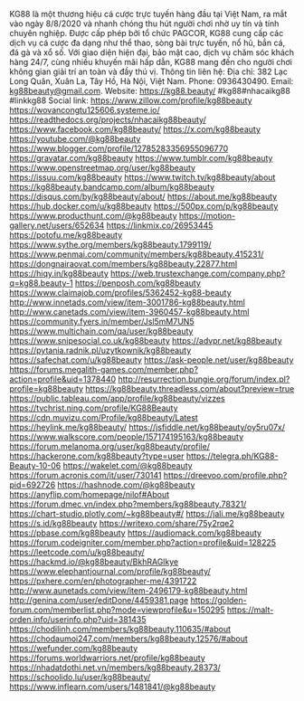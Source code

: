 KG88 là một thương hiệu cá cược trực tuyến hàng đầu tại Việt Nam, ra mắt vào ngày 8/8/2020 và nhanh chóng thu hút người chơi nhờ uy tín và tính chuyên nghiệp. Được cấp phép bởi tổ chức PAGCOR, KG88 cung cấp các dịch vụ cá cược đa dạng như thể thao, sòng bài trực tuyến, nổ hũ, bắn cá, đá gà và xổ số.
Với giao diện hiện đại, bảo mật cao, dịch vụ chăm sóc khách hàng 24/7, cùng nhiều khuyến mãi hấp dẫn, KG88 mang đến cho người chơi không gian giải trí an toàn và đầy thú vị.
Thông tin liên hệ:
Địa chỉ: 382 Lạc Long Quân, Xuân La, Tây Hồ, Hà Nội, Việt Nam.
Phone: 0936430490.
Email: kg88beauty@gmail.com.
Website: https://kg88.beauty/
#kg88#nhacaikg88 #linkkg88
Social link:
https://www.zillow.com/profile/kg88beauty
https://wovancongtu125606.systeme.io/
https://readthedocs.org/projects/nhacaikg88beauty/
https://www.facebook.com/kg88beauty/
https://x.com/kg88beauty
https://youtube.com/@kg88beauty
https://www.blogger.com/profile/12785283356955096770
https://gravatar.com/kg88beauty
https://www.tumblr.com/kg88beauty
https://www.openstreetmap.org/user/kg88beauty
https://issuu.com/kg88beauty
https://www.twitch.tv/kg88beauty/about
https://kg88beauty.bandcamp.com/album/kg88beauty
https://disqus.com/by/kg88beauty/about/
https://about.me/kg88beauty
https://hub.docker.com/u/kg88beauty
https://500px.com/p/kg88beauty
https://www.producthunt.com/@kg88beauty
https://motion-gallery.net/users/652634
https://linkmix.co/26953445
https://potofu.me/kg88beauty
https://www.sythe.org/members/kg88beauty.1799119/
https://www.penmai.com/community/members/kg88beauty.415231/
https://dongnairaovat.com/members/kg88beauty.22877.html
https://hiqy.in/kg88beauty
https://web.trustexchange.com/company.php?q=kg88.beauty-1
https://penposh.com/kg88beauty
https://www.claimajob.com/profiles/5362452-kg88-beauty
http://www.innetads.com/view/item-3001786-kg88beauty.html
http://www.canetads.com/view/item-3960457-kg88beauty.html
https://community.fyers.in/member/Jsl5mM7UN5
https://www.multichain.com/qa/user/kg88beauty
https://www.snipesocial.co.uk/kg88beauty
https://advpr.net/kg88beauty
https://pytania.radnik.pl/uzytkownik/kg88beauty 
https://safechat.com/u/kg88beauty 
https://ask-people.net/user/kg88beauty 
https://forums.megalith-games.com/member.php?action=profile&uid=1378440 
http://resurrection.bungie.org/forum/index.pl?profile=kg88beauty
https://kg88beauty.threadless.com/about?preview=true
https://public.tableau.com/app/profile/kg88beauty/vizzes
https://tvchrist.ning.com/profile/KG88Beauty
https://cdn.muvizu.com/Profile/kg88beauty/Latest
https://heylink.me/kg88beauty/
https://jsfiddle.net/kg88beauty/oy5ru07x/
https://www.walkscore.com/people/157174195163/kg88beauty
https://forum.melanoma.org/user/kg88beauty/profile/
https://hackerone.com/kg88beauty?type=user
https://telegra.ph/KG88-Beauty-10-06
https://wakelet.com/@kg88beauty
https://forum.acronis.com/it/user/730141
https://dreevoo.com/profile.php?pid=692726
https://hashnode.com/@kg88beauty
https://anyflip.com/homepage/nilof#About
https://forum.dmec.vn/index.php?members/kg88beauty.78321/
https://chart-studio.plotly.com/~kg88beauty#/
https://jali.me/kg88beauty
https://s.id/kg88beauty
https://writexo.com/share/75y2rqe2
https://pbase.com/kg88beauty
https://audiomack.com/kg88beauty
https://forum.codeigniter.com/member.php?action=profile&uid=128225
https://leetcode.com/u/kg88beauty/
https://hackmd.io/@kg88beauty/BkhRAGlkye
https://www.elephantjournal.com/profile/kg88beauty/
https://pxhere.com/en/photographer-me/4391722
http://www.aunetads.com/view/item-2496179-kg88beauty.html
http://genina.com/user/editDone/4459381.page
https://golden-forum.com/memberlist.php?mode=viewprofile&u=150295
https://malt-orden.info/userinfo.php?uid=381435
https://chodilinh.com/members/kg88beauty.110635/#about
https://chodaumoi247.com/members/kg88beauty.12576/#about
https://wefunder.com/kg88beauty
https://forums.worldwarriors.net/profile/kg88beauty
https://nhadatdothi.net.vn/members/kg88beauty.28373/
https://schoolido.lu/user/kg88beauty/
https://www.inflearn.com/users/1481841/@kg88beauty
